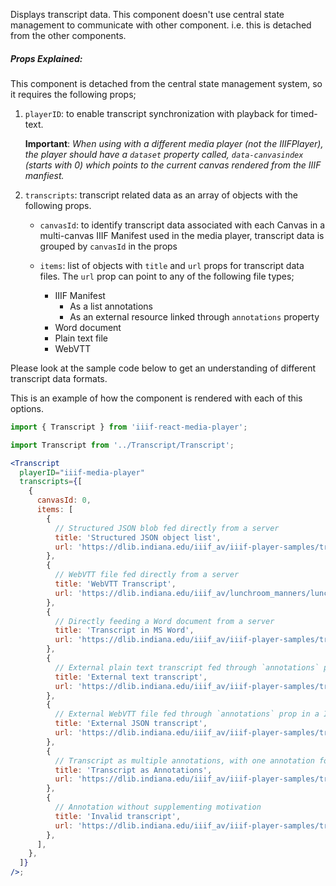 Displays transcript data. This component doesn't use central state management to communicate with other component. i.e. this is detached from the other components.

##### Props Explained:

This component is detached from the central state management system, so it requires the following
props;

1. `playerID`: to enable transcript synchronization with playback for timed-text.

   **Important**: _When using with a different media player (not the IIIFPlayer), the player should have a `dataset` property called, `data-canvasindex` (starts with 0) which points to the current canvas rendered from the IIIF manfiest._

2. `transcripts`: transcript related data as an array of objects with the following props.

   - `canvasId`: to identify transcript data associated with each Canvas in a multi-canvas IIIF Manifest used in the media player, transcript data is grouped by `canvasId` in the props
   - `items`: list of objects with `title` and `url` props for transcript data files. The `url` prop can point to any of the following file types;

     - IIIF Manifest
       - As a list annotations
       - As an external resource linked through `annotations` property
     - Word document
     - Plain text file
     - WebVTT

Please look at the sample code below to get an understanding of different transcript data formats.

This is an example of how the component is rendered with each of this options.

```js static
import { Transcript } from 'iiif-react-media-player';
```

```jsx inside Markdown
import Transcript from '../Transcript/Transcript';

<Transcript
  playerID="iiif-media-player"
  transcripts={[
    {
      canvasId: 0,
      items: [
        {
          // Structured JSON blob fed directly from a server
          title: 'Structured JSON object list',
          url: 'https://dlib.indiana.edu/iiif_av/iiif-player-samples/transcripts/lunchroom_base.json',
        },
        {
          // WebVTT file fed directly from a server
          title: 'WebVTT Transcript',
          url: 'https://dlib.indiana.edu/iiif_av/lunchroom_manners/lunchroom_manners.vtt',
        },
        {
          // Directly feeding a Word document from a server
          title: 'Transcript in MS Word',
          url: 'https://dlib.indiana.edu/iiif_av/iiif-player-samples/transcripts/transcript_ms.docx',
        },
        {
          // External plain text transcript fed through `annotations` prop in a IIIF manifest
          title: 'External text transcript',
          url: 'https://dlib.indiana.edu/iiif_av/iiif-player-samples/transcripts/transcript-manifest.json', // URL of the manifest
        },
        {
          // External WebVTT file fed through `annotations` prop in a IIIF manifest
          title: 'External JSON transcript',
          url: 'https://dlib.indiana.edu/iiif_av/iiif-player-samples/transcripts/transcript-canvas.json', // URL of the manifest
        },
        {
          // Transcript as multiple annotations, with one annotation for each transcript fragment
          title: 'Transcript as Annotations',
          url: 'https://dlib.indiana.edu/iiif_av/iiif-player-samples/transcripts/transcript-annotation.json', // URL of the manifest
        },
        {
          // Annotation without supplementing motivation
          title: 'Invalid transcript',
          url: 'https://dlib.indiana.edu/iiif_av/iiif-player-samples/transcripts/rendering-manifest.json', // URL of the manifest
        },
      ],
    },
  ]}
/>;
```
